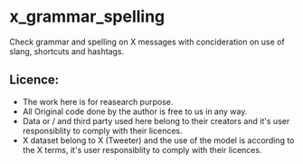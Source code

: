 # x_grammar_spelling
Check grammar and spelling on X messages with concideration on use of slang, shortcuts and hashtags.

## Licence:
- The work here is for reasearch purpose.
- All Original code done by the author is free to us in any way. 
- Data or / and third party used here belong to their creators and it's user responsiblity to comply with their licences. 
- X dataset belong to X (Tweeter) and the use of the model is according to the X terms, it's user responsiblity to comply with their licences. 
